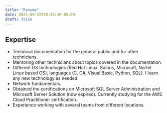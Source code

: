 ```yaml
---
title: "Resume"
date: 2021-09-22T19:40:36-05:00
draft: false
---
```


## Expertise

* Technical documentation for the general public and for other technicians.
* Mentoring other technicians about topics covered in the documentation.
* Different OS technologies (Red Hat Linux, Solaris, Microsoft, Nortel Linux based OS), languages (C, C#, Visual Basic, Python, SQL). I learn any new technology as needed.
* Network fundamentals.
* Obtained the certifications on Microsoft SQL Server Administration and Microsoft Server Solution (now expired). Currently studying for the AWS Cloud Practitioner certification.
* Experience working with several teams from different locations.
